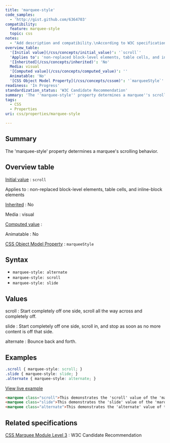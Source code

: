 ```yaml
---
title: 'marquee-style'
code_samples:
  - 'http://gist.github.com/6364703'
compatibility:
  feature: marquee-style
  topic: css
notes:
  - "Add description and compatibility.\nAccording to W3C specifications, this property should apply to all elements that accept the overflow property. However, it currently only works with the marquee tag. Perhaps this property has been deprecated."
overview_table:
  '[Initial value](/css/concepts/initial_value)': '`scroll`'
  'Applies to': 'non-replaced block-level elements, table cells, and inline-block elements'
  '[Inherited](/css/concepts/inherited)': 'No'
  Media: visual
  '[Computed value](/css/concepts/computed_value)': ''
  Animatable: 'No'
  '[CSS Object Model Property](/css/concepts/cssom)': '`marqueeStyle`'
readiness: 'In Progress'
standardization_status: 'W3C Candidate Recommendation'
summary: 'The ''marquee-style'' property determines a marquee''s scrolling behavior.'
tags:
  - CSS
  - Properties
uri: css/properties/marquee-style

---
```

## Summary

The 'marquee-style' property determines a marquee's scrolling behavior.

## Overview table

[Initial value](/css/concepts/initial_value)
:   `scroll`

Applies to
:   non-replaced block-level elements, table cells, and inline-block elements

[Inherited](/css/concepts/inherited)
:   No

Media
:   visual

[Computed value](/css/concepts/computed_value)
:

Animatable
:   No

[CSS Object Model Property](/css/concepts/cssom)
:   `marqueeStyle`

## Syntax

-   `marquee-style: alternate`
-   `marquee-style: scroll`
-   `marquee-style: slide`

## Values

scroll
:   Start completely off one side, scroll all the way across and completely off.

slide
:   Start completely off one side, scroll in, and stop as soon as no more content is off that side.

alternate
:   Bounce back and forth.

## Examples

``` css
.scroll { marquee-style: scroll; }
.slide { marquee-style: slide; }
.alternate { marquee-style: alternate; }
```

[View live example](http://code.webplatform.org/gist/6364703)

``` html
<marquee class="scroll">This demonstrates the 'scroll' value of the 'marquee-style' property.</marquee>
<marquee class="slide">This demonstrates the 'slide' value of the 'marquee-style' property.</marquee>
<marquee class="alternate">This demonstrates the 'alternate' value of the 'marquee-style' property.</marquee>
```

## Related specifications

[CSS Marquee Module Level 3](http://www.w3.org/TR/css3-marquee/)
:   W3C Candidate Recommendation

